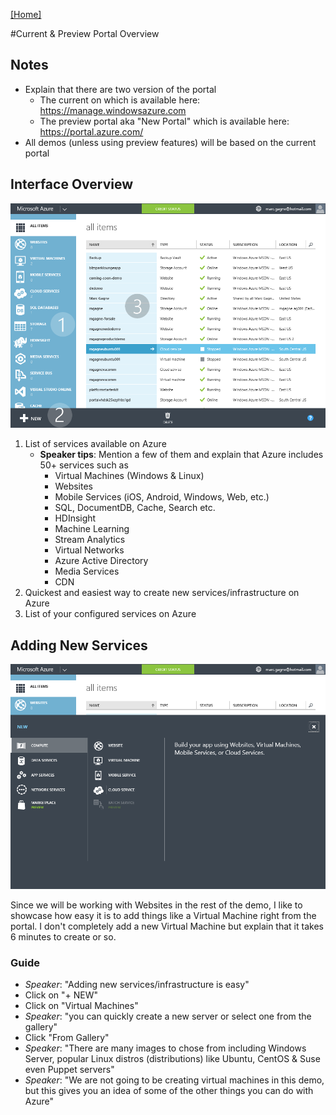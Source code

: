 [[Home]](./demo.html)

#Current & Preview Portal Overview

## Notes

* Explain that there are two version of the portal
	* The current on which is available here: https://manage.windowsazure.com
	* The preview portal aka "New Portal" which is available here: https://portal.azure.com/
* All demos (unless using preview features) will be based on the current portal

## Interface Overview

![Portal Overview](./assets/portal-overview.png)

1. List of services available on Azure
	* **Speaker tips**: Mention a few of them and explain that Azure includes 50+ services such as
		* Virtual Machines (Windows & Linux)
		* Websites
		* Mobile Services (iOS, Android, Windows, Web, etc.)
		* SQL, DocumentDB, Cache, Search etc.
		* HDInsight
		* Machine Learning
		* Stream Analytics
		* Virtual Networks
		* Azure Active Directory
		* Media Services
		* CDN
2. Quickest and easiest way to create new services/infrastructure on Azure
3. List of your configured services on Azure

## Adding New Services

![Adding New Services](./assets/portal-overview-add-new-vm.gif)

Since we will be working with Websites in the rest of the demo, I like to showcase how easy it is to add things like a Virtual Machine right from the portal. I don't completely add a new Virtual Machine but explain that it takes 6 minutes to create or so.

### Guide

* *Speaker*: "Adding new services/infrastructure is easy"
* Click on "+ NEW"
* Click on "Virtual Machines"
* *Speaker*: "you can quickly create a new server or select one from the gallery"
* Click "From Gallery"
* *Speaker*: "There are many images to chose from including Windows Server, popular Linux distros (distributions) like Ubuntu, CentOS & Suse even Puppet servers"
* *Speaker*: "We are not going to be creating virtual machines in this demo, but this gives you an idea of some of the other things you can do with Azure"
